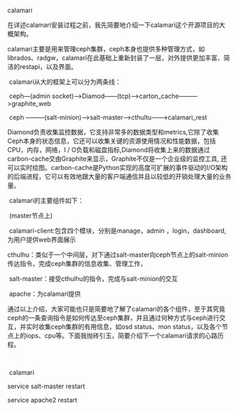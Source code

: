 calamari 

在详述calamari安装过程之前，我先简要地介绍一下calamari这个开源项目的大概架构。

​	calamari主要是用来管理ceph集群，ceph本身也提供多种管理方式，如librados、radgw，calamari在此基础上重新封装了一层，对外提供更加丰富、简洁的restapi，以及界面。

​	calamari从大的框架上可以分为两条线：

​	ceph—(admin socket)——>Diamod——(tcp)——>carton_cache———>graphite_web

​	ceph ———(salt-minion)——>salt-master——>cthultu———>calamari_rest

​	Diamond负责收集监控数据，它支持非常多的数据类型和metrics,它除了收集Ceph本身的状态信息，它还可以收集关键的资源使用情况和性能数据，包括CPU，内存，网络，I / O负载和磁盘指标,Diamond将收集上来的数据通过carbon-cache交由Graphite来显示，Graphite不仅是一个企业级的监控工具, 还可以实时绘图。carbon-cache是Python实现的高度可扩展的事件驱动的I/O架构的后端进程，它可以有效地跟大量的客户端通信并且以较低的开销处理大量的业务量。

​	calamari的主要组件如下：

​		(master节点上)

​			calamari-client:包含四个模块，分别是manage，admin ，login，dashboard,为用户提供web界面展示

​			cthulhu：类似于一个中间层，对下通过salt-master向ceph节点上的salt-minion传达指令，完成ceph集群的信息收集、管理工作，

​			salt-master：接受cthulhu的指令，完成与salt-minion的交互

​			apache：为calamari提供		

​	通过以上介绍，大家可能也只是简要地了解了calamari的各个组件，至于其究竟ceph的一条查询指令是如何传达至ceph集群，并且通过何种方式与ceph进行交互，并实时收集ceph集群的有用信息，如osd status、mon status，以及各个节点上的iops、cpu等。下面我抛砖引玉，简要介绍下一个calamari请求的心路历程。

​	

​	calamari









service salt-master restart

service apache2 restart



​								